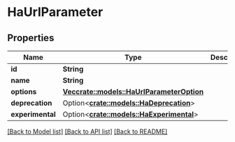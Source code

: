 # HaUrlParameter

## Properties

Name | Type | Description | Notes
------------ | ------------- | ------------- | -------------
**id** | **String** |  | 
**name** | **String** |  | 
**options** | [**Vec<crate::models::HaUrlParameterOption>**](HA_UrlParameterOption.md) |  | 
**deprecation** | Option<[**crate::models::HaDeprecation**](HA_Deprecation.md)> |  | [optional]
**experimental** | Option<[**crate::models::HaExperimental**](HA_Experimental.md)> |  | [optional]

[[Back to Model list]](../README.md#documentation-for-models) [[Back to API list]](../README.md#documentation-for-api-endpoints) [[Back to README]](../README.md)


